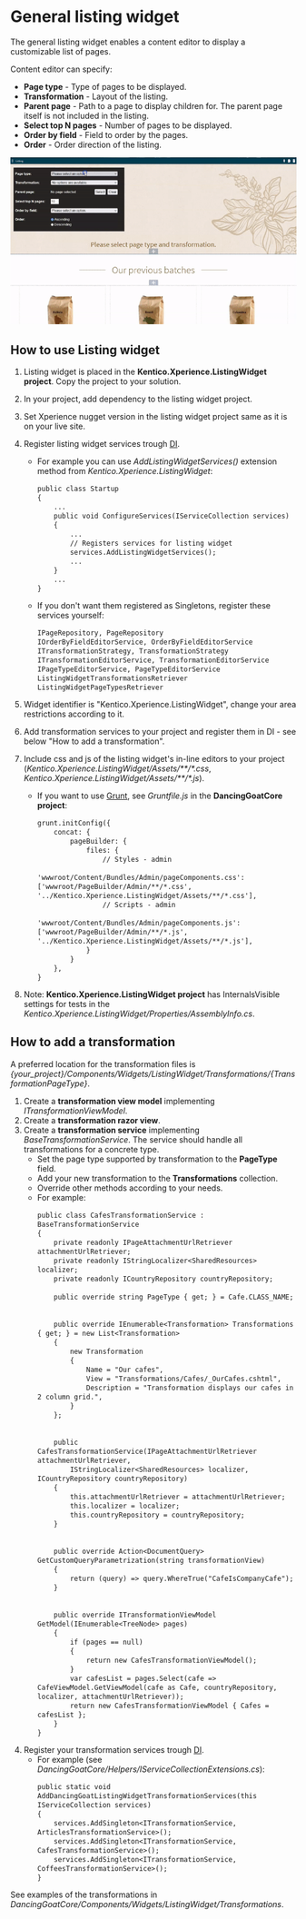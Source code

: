 # General listing widget 

The general listing widget enables a content editor to display a customizable list of pages. 

Content editor can specify: 
- **Page type** - Type of pages to be displayed.
- **Transformation** - Layout of the listing.
- **Parent page** - Path to a page to display children for. The parent page itself is not included in the listing.
- **Select top N pages** - Number of pages to be displayed.
- **Order by field** - Field to order by the pages.
- **Order** - Order direction of the listing.

![Listing widget](./ListingWidget.gif)

## How to use Listing widget

1. Listing widget is placed in the **Kentico.Xperience.ListingWidget project**. Copy the project to your solution.
2. In your project, add dependency to the listing widget project.
3. Set Xperience nugget version in the listing widget project same as it is on your live site. 
4. Register listing widget services trough [DI](https://docs.microsoft.com/en-us/aspnet/core/fundamentals/dependency-injection?view=aspnetcore-6.0).
    - For example you can use *AddListingWidgetServices()* extension method from *Kentico.Xperience.ListingWidget*: 
        ```
        public class Startup
        {
            ...
            public void ConfigureServices(IServiceCollection services)
            {
                ...
                // Registers services for listing widget
                services.AddListingWidgetServices();
                ...
            }
            ...
        }
        ```
    - If you don't want them registered as Singletons, register these services yourself: 
        ```
        IPageRepository, PageRepository
        IOrderByFieldEditorService, OrderByFieldEditorService
        ITransformationStrategy, TransformationStrategy
        ITransformationEditorService, TransformationEditorService
        IPageTypeEditorService, PageTypeEditorService
        ListingWidgetTransformationsRetriever
        ListingWidgetPageTypesRetriever
        ```
5. Widget identifier is "Kentico.Xperience.ListingWidget", change your area restrictions according to it.
6. Add transformation services to your project and register them in DI - see below "How to add a transformation". 
7. Include css and js of the listing widget's in-line editors to your project (*Kentico.Xperience.ListingWidget/Assets/**/\*.css*, *Kentico.Xperience.ListingWidget/Assets/**/\*.js*).
    - If you want to use [Grunt](https://docs.xperience.io/developing-websites/developing-xperience-applications-using-asp-net-core/bundling-static-assets-of-builder-components), see *Gruntfile.js* in the **DancingGoatCore project**:
        ```
        grunt.initConfig({
            concat: {
                pageBuilder: {
                    files: {
                        // Styles - admin
                        'wwwroot/Content/Bundles/Admin/pageComponents.css': ['wwwroot/PageBuilder/Admin/**/*.css', '../Kentico.Xperience.ListingWidget/Assets/**/*.css'],
                        // Scripts - admin
                        'wwwroot/Content/Bundles/Admin/pageComponents.js': ['wwwroot/PageBuilder/Admin/**/*.js', '../Kentico.Xperience.ListingWidget/Assets/**/*.js'],
                    }
                }
            },
        }
        ```

8. Note: **Kentico.Xperience.ListingWidget project** has InternalsVisible settings for tests in the *Kentico.Xperience.ListingWidget/Properties/AssemblyInfo.cs*. 

## How to add a transformation

A preferred location for the transformation files is *{your_project}/Components/Widgets/ListingWidget/Transformations/{TransformationPageType}*. 

1. Create a **transformation view model** implementing *ITransformationViewModel*.
2. Create a **transformation razor view**. 
3. Create a **transformation service** implementing *BaseTransformationService*. The service should handle all transformations for a concrete type. 
    - Set the page type supported by transformation to the **PageType** field.
    - Add your new transformation to the **Transformations** collection.
    - Override other methods according to your needs.
    - For example:
        ```
        public class CafesTransformationService : BaseTransformationService
        {
            private readonly IPageAttachmentUrlRetriever attachmentUrlRetriever;
            private readonly IStringLocalizer<SharedResources> localizer;
            private readonly ICountryRepository countryRepository;

            public override string PageType { get; } = Cafe.CLASS_NAME;


            public override IEnumerable<Transformation> Transformations { get; } = new List<Transformation>
            {
                new Transformation
                {
                    Name = "Our cafes",
                    View = "Transformations/Cafes/_OurCafes.cshtml",
                    Description = "Transformation displays our cafes in 2 column grid.",
                }
            };


            public CafesTransformationService(IPageAttachmentUrlRetriever attachmentUrlRetriever,
                IStringLocalizer<SharedResources> localizer, ICountryRepository countryRepository)
            {
                this.attachmentUrlRetriever = attachmentUrlRetriever;
                this.localizer = localizer;
                this.countryRepository = countryRepository;
            }


            public override Action<DocumentQuery> GetCustomQueryParametrization(string transformationView)
            {
                return (query) => query.WhereTrue("CafeIsCompanyCafe");
            }


            public override ITransformationViewModel GetModel(IEnumerable<TreeNode> pages)
            {
                if (pages == null)
                {
                    return new CafesTransformationViewModel();
                }
                var cafesList = pages.Select(cafe => CafeViewModel.GetViewModel(cafe as Cafe, countryRepository, localizer, attachmentUrlRetriever));
                return new CafesTransformationViewModel { Cafes = cafesList };
            }
        }
        ```
4. Register your transformation services trough [DI](https://docs.microsoft.com/en-us/aspnet/core/fundamentals/dependency-injection?view=aspnetcore-6.0).
    - For example (see *DancingGoatCore/Helpers/IServiceCollectionExtensions.cs*):
        ```
        public static void AddDancingGoatListingWidgetTransformationServices(this IServiceCollection services)
        {
            services.AddSingleton<ITransformationService, ArticlesTransformationService>();
            services.AddSingleton<ITransformationService, CafesTransformationService>();
            services.AddSingleton<ITransformationService, CoffeesTransformationService>();
        }
        ```

See examples of the transformations in *DancingGoatCore/Components/Widgets/ListingWidget/Transformations*.